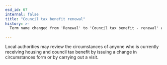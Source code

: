 ```yaml
---
esd_id: 67
internal: false
title: "Council tax benefit renewal"
history: >-
  Term name changed from 'Renewal' to 'Council tax benefit - renewal' and scope notes added in version 2.02. Term name changed from 'Council tax benefit - renewal' to 'Council tax - benefit - renewal' in version 3.00. Scope notes updated in version 3.06. Name changed to 'Council tax benefit renewal' in version 4.00.

---
```


Local authorities may review the circumstances of anyone who is currently receiving housing and council tax benefit by issuing a change in circumstances form or by carrying out a visit.

